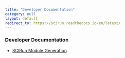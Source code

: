 ```yaml
---
title: "Developer Documentation"
category: null
layout: default
redirect_to: https://scirun.readthedocs.io/en/latest/
---
```



### Developer Documentation
- [SCIRun Module Generation](SCIRun5ModuleGeneration.html)
